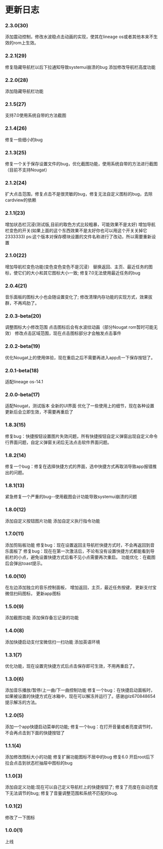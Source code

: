 # 更新日志

### 2.3.0(30)
添加震动控制，修改水波稳点击动画的实现，使其在lineage os或者其他本来不生效的rom上生效。

### 2.2.1(29)
修复隐藏导航栏以后下拉通知导致systemui崩溃的bug
添加修改导航栏高度功能

### 2.2.0(28)
添加隐藏导航栏功能

### 2.1.5(27)
支持7.0使用系统自带的方法截图

### 2.1.4(26)
修复一些细小的bug

### 2.1.3(25)
修复一个关于保存设置文件的bug，优化截图功能，使用系统自带的方法进行截图（目前不支持Nougat）

### 2.1.2(24)
扩大点击范围，修复点击不是很灵敏的bug，修复无法自定义图标的bug，去除cardview的依赖

### 2.1.1(23)
增加状态栏沉浸(测试版,目前的取色方式比较粗暴，可能效果不是太好)
增加导航栏变色的开关(如果上面的这个东西效果不是太好你也可以用这个开关关掉它2333333)
ps:这个版本对保存模块设置的文件名称进行了改动，所以需要重新设置

### 2.1.0(22)
增加导航栏变色功能(变色变色变色不是沉浸）
替换返回、主页、最近任务的图标，使它们的大小和其它图标大小一致;
修复7.0无法使用最近任务的bug

### 2.0.4(21)
音乐面板的图标大小也会随设置变化了;
修改清理内存功能的实现方式，效果拔群，不再鸡肋了。

### 2.0.3-beta(20)
调整图标大小修改范围
点击图标后会有水波纹动画（部分Nougat rom暂时可能无效）
修改点击区域范围，现在点击图标部分才会触发点击事件

### 2.0.2-beta(19)
优化Nougat上的使用体验，现在重启之后不需要再进入app点一下保存按钮了。

### 2.0.1-beta(18)
适配lineage os-14.1

### 2.0.0-beta(17)
适配Nougat，测试版本
全新的UI界面
优化了一些使用上的细节，现在各种设置更新后会立即生效，不需要再重启了

### 1.8.3(15)
修复bug：快捷按钮设置图片失效问题，所有快捷按钮自定义弹窗出现自定义命令行界面问题，自定义弹窗关闭后无法点击软件界面问题。

### 1.8.2(14)
修复一个bug：修复在选择快捷方式的界面，选中快捷方式再取消导致app报错推出的问题。

### 1.8.1(13)
紧急修复一个严重的bug--使用截图会计功能导致systemui崩溃的问题

### 1.8.0(12)
添加自定义按钮图片功能
添加自定义执行指令功能

### 1.7.0(11)
添加剪贴板功能
修复bug：现在设置返回主导航栏快捷方式时，不会再返回到音乐面板了
修复bug：现在在第一次激活后，不论有没有设置快捷方式都能看到导航栏的小点，避免设置快捷方式后看不见小点需要再次重启。
功能优化：在截图后会弹出toast提示。

### 1.6.0(10)
在左边添加独立的音乐控制面板，
增加返回，主页，最近任务按键，
更新支付宝微信扫码图标，
更新app图标

### 1.5.0(9)
添加截图功能
添加保存备忘记录的功能

### 1.4.0(8)
添加快捷启动支付宝微信扫一扫功能
添加英语环境

### 1.3.1(7)
优化功能，现在设置完快捷方式后点击保存即可生效，不用再重启了。

### 1.3.0(6)
添加音乐播放/暂停/上一曲/下一曲控制功能
修复一个bug：在快捷启动面板时，如果被设置的快捷方式在冰箱中，现在可以解冻并运行了。感谢@lz670848654提示解冻的方法。

### 1.2.0(5)
添加一个app快捷启动菜单的功能;
修复一个bug：在打开音量或者亮度调节时，不会再点击到下面的快捷按钮了

### 1.1.1(4)
添加修改图标大小的功能
修复扩展功能图标不居中的bug
修复6.0 开启root后下拉会点击到状态栏抽屉中图标的bug

### 1.1.0(3)
添加自定义功能:现在可以自己定义导航栏上的快捷按钮了;
修复了亮度在自动亮度下无法调节的bug;
修复了音量调整范围和系统不匹配的bug.

### 1.0.1(2)
修改了一下图标

### 1.0.0(1)
上线

